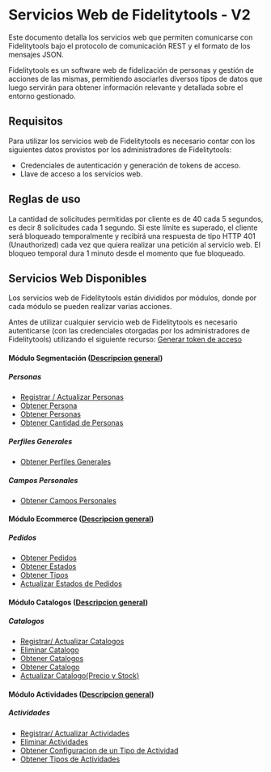 # Servicios Web de Fidelitytools - V2

Este documento detalla los servicios web que permiten comunicarse con Fidelitytools bajo el protocolo de comunicación REST y el formato de los mensajes JSON.

Fidelitytools es un software web de fidelización de personas y gestión de acciones de las mismas,
permitiendo asociarles diversos tipos de datos que luego servirán para obtener información relevante y
detallada sobre el entorno gestionado.

## Requisitos

Para utilizar los servicios web de Fidelitytools es necesario contar con los siguientes datos provistos por los administradores de Fidelitytools:

* Credenciales de autenticación y generación de tokens de acceso.
* Llave de acceso a los servicios web.

## Reglas de uso

La cantidad de solicitudes permitidas por cliente es de 40 cada 5 segundos, es decir 8 solicitudes cada 1
segundo. Si este límite es superado, el cliente será bloqueado temporalmente y recibirá una respuesta
de tipo HTTP 401 (Unauthorized) cada vez que quiera realizar una petición al servicio web. El bloqueo
temporal dura 1 minuto desde el momento que fue bloqueado.

## Servicios Web Disponibles

Los servicios web de Fidelitytools están divididos por módulos, donde por cada módulo se pueden
realizar varias acciones.

Antes de utilizar cualquier servicio web de Fidelitytools es necesario autenticarse (con las credenciales otorgadas por los administradores de Fidelitytools) utilizando el siguiente recurso: [Generar token de acceso](https://github.com/bebeto-fidelitytools/FidelitytoolsWS/blob/master/docs/autenticaci%C3%B3n.md)

#### Módulo Segmentación ([Descripcion general](https://github.com/bebeto-fidelitytools/FidelitytoolsWS/blob/master/docs/segmentacion/descripcion_general.md))

##### Personas
* [Registrar / Actualizar Personas](https://github.com/bebeto-fidelitytools/FidelitytoolsWS/blob/master/docs/segmentacion/set_personas.md)
* [Obtener Persona](https://github.com/bebeto-fidelitytools/FidelitytoolsWS/blob/master/docs/segmentacion/get_persona.md)
* [Obtener Personas](https://github.com/bebeto-fidelitytools/FidelitytoolsWS/blob/master/docs/segmentacion/get_personas.md)
* [Obtener Cantidad de Personas](https://github.com/bebeto-fidelitytools/FidelitytoolsWS/blob/master/docs/segmentacion/get_cant_personas.md)
##### Perfiles Generales
* [Obtener Perfiles Generales](https://github.com/bebeto-fidelitytools/FidelitytoolsWS/blob/master/docs/segmentacion/get_perfil_general.md)
##### Campos Personales
* [Obtener Campos Personales](https://github.com/bebeto-fidelitytools/FidelitytoolsWS/blob/master/docs/segmentacion/get_campo_personal.md)

#### Módulo Ecommerce ([Descripcion general](https://github.com/bebeto-fidelitytools/FidelitytoolsWS/blob/master/docs/ecommerce/descripcion_general.md))

##### Pedidos
* [Obtener Pedidos](https://github.com/bebeto-fidelitytools/FidelitytoolsWS/blob/master/docs/ecommerce/get_pedidos.md)
* [Obtener Estados](https://github.com/bebeto-fidelitytools/FidelitytoolsWS/blob/master/docs/ecommerce/get_estados.md)
* [Obtener Tipos](https://github.com/bebeto-fidelitytools/FidelitytoolsWS/blob/master/docs/ecommerce/get_tipos.md)
* [Actualizar Estados de Pedidos](https://github.com/bebeto-fidelitytools/FidelitytoolsWS/blob/master/docs/ecommerce/set_estados.md)

#### Módulo Catalogos ([Descripcion general](https://github.com/bebeto-fidelitytools/FidelitytoolsWS/blob/master/docs/catalogos/descripcion_general.md))

##### Catalogos
* [Registrar/ Actualizar Catalogos](https://github.com/bebeto-fidelitytools/FidelitytoolsWS/blob/master/docs/catalogos/set.md)
* [Eliminar Catalogo](https://github.com/bebeto-fidelitytools/FidelitytoolsWS/blob/master/docs/catalogos/delete.md)
* [Obtener Catalogos](https://github.com/bebeto-fidelitytools/FidelitytoolsWS/blob/master/docs/catalogos/get_catalogos.md)
* [Obtener Catalogo](https://github.com/bebeto-fidelitytools/FidelitytoolsWS/blob/master/docs/catalogos/get_catalogo.md)
* [Actualizar Catalogo(Precio y Stock)](https://github.com/bebeto-fidelitytools/FidelitytoolsWS/blob/master/docs/catalogos/set_precio_stock_x_productos.md)

#### Módulo Actividades ([Descripcion general](https://github.com/bebeto-fidelitytools/FidelitytoolsWS/blob/master/docs/actividades/descripcion_general.md))

##### Actividades
* [Registrar/ Actualizar Actividades](https://github.com/bebeto-fidelitytools/FidelitytoolsWS/blob/master/docs/actividades/set.md)
* [Eliminar Actividades](https://github.com/bebeto-fidelitytools/FidelitytoolsWS/tree/master/docs/actividades/delete.md)
* [Obtener Configuracion de un Tipo de Actividad](https://github.com/bebeto-fidelitytools/FidelitytoolsWS/blob/master/docs/actividades/get_configuracion_tipo.md)
* [Obtener Tipos de Actividades](https://github.com/bebeto-fidelitytools/FidelitytoolsWS/blob/master/docs/actividades/get_tipos.md)
